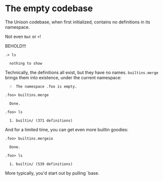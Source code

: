 # The empty codebase

The Unison codebase, when first initialized, contains no definitions in its namespace.

Not even `Nat` or `+`!

BEHOLD!!!

```ucm
.> ls

  nothing to show

```
Technically, the definitions all exist, but they have no names. `builtins.merge` brings them into existence, under the current namespace:

```ucm
  ☝️  The namespace .foo is empty.

.foo> builtins.merge

  Done.

.foo> ls

  1. builtin/ (371 definitions)

```
And for a limited time, you can get even more builtin goodies:

```ucm
.foo> builtins.mergeio

  Done.

.foo> ls

  1. builtin/ (539 definitions)

```
More typically, you'd start out by pulling `base.
